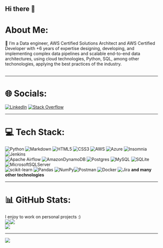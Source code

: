 ## Hi there 👋

# About Me:
🔭 I’m a Data engineer, AWS Certified Solutions Architect and AWS Certified Developer with +6 years of expertise designing, developing, and implementing complex data pipelines and scalable end-to-end data architectures, using cloud technologies, Python, SQL, among other techonologies, applying the best practices of the industry. <br><br>

---
# 🌐 Socials:
[![LinkedIn](https://img.shields.io/badge/LinkedIn-%230077B5.svg?logo=linkedin&logoColor=white)](https://linkedin.com/in/douglasfigueroa) [![Stack Overflow](https://img.shields.io/badge/-Stackoverflow-FE7A16?logo=stack-overflow&logoColor=white)](https://stackoverflow.com/users/6840517)

---
# 💻 Tech Stack:
![Python](https://img.shields.io/badge/python-3670A0?style=for-the-badge&logo=python&logoColor=ffdd54) ![Markdown](https://img.shields.io/badge/markdown-%23000000.svg?style=for-the-badge&logo=markdown&logoColor=white) ![HTML5](https://img.shields.io/badge/html5-%23E34F26.svg?style=for-the-badge&logo=html5&logoColor=white) ![CSS3](https://img.shields.io/badge/css3-%231572B6.svg?style=for-the-badge&logo=css3&logoColor=white) ![AWS](https://img.shields.io/badge/AWS-%23FF9900.svg?style=for-the-badge&logo=amazon-aws&logoColor=white) ![Azure](https://img.shields.io/badge/azure-%230072C6.svg?style=for-the-badge&logo=azure-devops&logoColor=white) ![Insomnia](https://img.shields.io/badge/Insomnia-black?style=for-the-badge&logo=insomnia&logoColor=5849BE)![Jenkins](https://img.shields.io/badge/jenkins-%232C5263.svg?style=for-the-badge&logo=jenkins&logoColor=white)<br>
![Apache Airflow](https://img.shields.io/badge/Apache%20Airflow-017CEE?style=for-the-badge&logo=Apache%20Airflow&logoColor=white) ![AmazonDynamoDB](https://img.shields.io/badge/Amazon%20DynamoDB-4053D6?style=for-the-badge&logo=Amazon%20DynamoDB&logoColor=white) ![Postgres](https://img.shields.io/badge/postgres-%23316192.svg?style=for-the-badge&logo=postgresql&logoColor=white) ![MySQL](https://img.shields.io/badge/mysql-%2300f.svg?style=for-the-badge&logo=mysql&logoColor=white) ![SQLite](https://img.shields.io/badge/sqlite-%2307405e.svg?style=for-the-badge&logo=sqlite&logoColor=white) ![MicrosoftSQLServer](https://img.shields.io/badge/Microsoft%20SQL%20Sever-CC2927?style=for-the-badge&logo=microsoft%20sql%20server&logoColor=white) <br>
![scikit-learn](https://img.shields.io/badge/scikit--learn-%23F7931E.svg?style=for-the-badge&logo=scikit-learn&logoColor=white) ![Pandas](https://img.shields.io/badge/pandas-%23150458.svg?style=for-the-badge&logo=pandas&logoColor=white) ![NumPy](https://img.shields.io/badge/numpy-%23013243.svg?style=for-the-badge&logo=numpy&logoColor=white)![Postman](https://img.shields.io/badge/Postman-FF6C37?style=for-the-badge&logo=postman&logoColor=white) ![Docker](https://img.shields.io/badge/docker-%230db7ed.svg?style=for-the-badge&logo=docker&logoColor=white) ![Jira](https://img.shields.io/badge/jira-%230A0FFF.svg?style=for-the-badge&logo=jira&logoColor=white)
**and many other technologies**

---
# 📊 GitHub Stats: 
I enjoy to work on personal projects :) <br>
![](https://github-readme-stats.vercel.app/api?username=dougfigueroa&theme=radical&hide_border=false&include_all_commits=true&count_private=true)![](https://github-readme-streak-stats.herokuapp.com/?user=dougfigueroa&theme=radical&hide_border=false)<br>
![](https://github-readme-stats.vercel.app/api/top-langs/?username=dougfigueroa&theme=radical&hide_border=false&include_all_commits=true&count_private=true&layout=compact)


---
[![](https://visitcount.itsvg.in/api?id=dougfigueroa&icon=0&color=1)](https://visitcount.itsvg.in)

<!-- Proudly created with GPRM ( https://gprm.itsvg.in ) -->